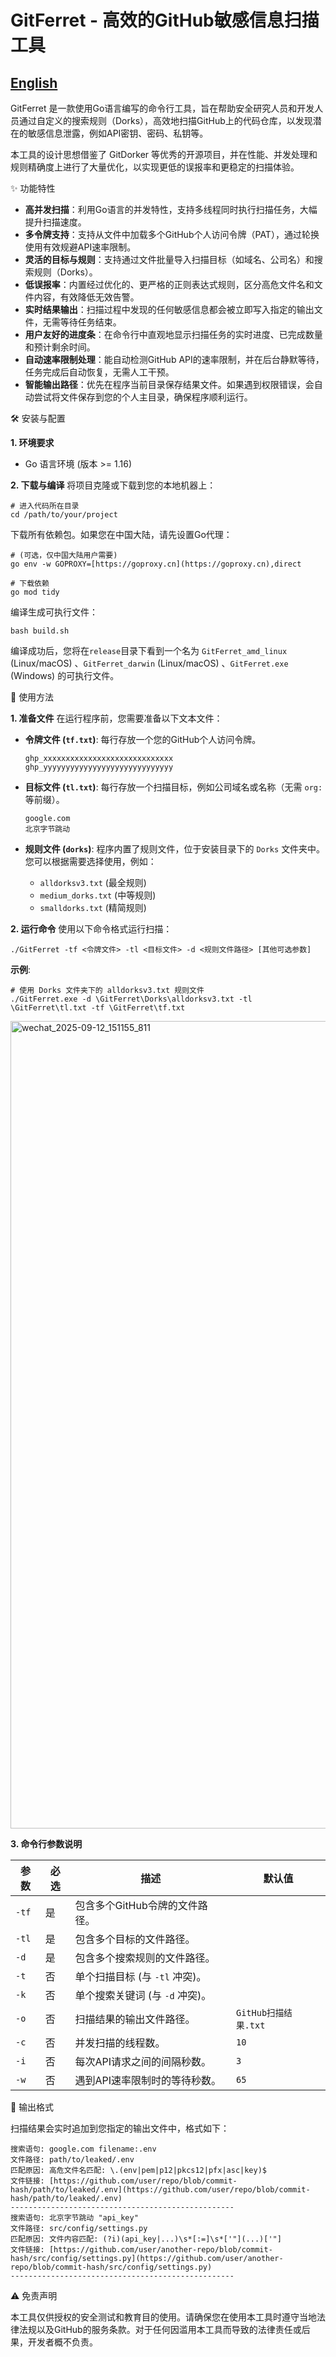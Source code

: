 # GitFerret - 高效的GitHub敏感信息扫描工具

## [English](README_EN.md)

GitFerret 是一款使用Go语言编写的命令行工具，旨在帮助安全研究人员和开发人员通过自定义的搜索规则（Dorks），高效地扫描GitHub上的代码仓库，以发现潜在的敏感信息泄露，例如API密钥、密码、私钥等。

本工具的设计思想借鉴了 GitDorker 等优秀的开源项目，并在性能、并发处理和规则精确度上进行了大量优化，以实现更低的误报率和更稳定的扫描体验。

✨ 功能特性

- **高并发扫描**：利用Go语言的并发特性，支持多线程同时执行扫描任务，大幅提升扫描速度。
- **多令牌支持**：支持从文件中加载多个GitHub个人访问令牌（PAT），通过轮换使用有效规避API速率限制。
- **灵活的目标与规则**：支持通过文件批量导入扫描目标（如域名、公司名）和搜索规则（Dorks）。
- **低误报率**：内置经过优化的、更严格的正则表达式规则，区分高危文件名和文件内容，有效降低无效告警。
- **实时结果输出**：扫描过程中发现的任何敏感信息都会被立即写入指定的输出文件，无需等待任务结束。
- **用户友好的进度条**：在命令行中直观地显示扫描任务的实时进度、已完成数量和预计剩余时间。
- **自动速率限制处理**：能自动检测GitHub API的速率限制，并在后台静默等待，任务完成后自动恢复，无需人工干预。
- **智能输出路径**：优先在程序当前目录保存结果文件。如果遇到权限错误，会自动尝试将文件保存到您的个人主目录，确保程序顺利运行。

🛠️ 安装与配置

**1. 环境要求**

- Go 语言环境 (版本 >= 1.16)

**2. 下载与编译** 将项目克隆或下载到您的本地机器上：

```
# 进入代码所在目录
cd /path/to/your/project
```

下载所有依赖包。如果您在中国大陆，请先设置Go代理：

```
# (可选，仅中国大陆用户需要)
go env -w GOPROXY=[https://goproxy.cn](https://goproxy.cn),direct

# 下载依赖
go mod tidy
```

编译生成可执行文件：

```
bash build.sh 
```

编译成功后，您将在`release`目录下看到一个名为 `GitFerret_amd_linux` (Linux/macOS) 、`GitFerret_darwin` (Linux/macOS) 、`GitFerret.exe` (Windows) 的可执行文件。

🚀 使用方法

**1. 准备文件** 在运行程序前，您需要准备以下文本文件：

- **令牌文件 (`tf.txt`)**: 每行存放一个您的GitHub个人访问令牌。

  ```
  ghp_xxxxxxxxxxxxxxxxxxxxxxxxxxxxx
  ghp_yyyyyyyyyyyyyyyyyyyyyyyyyyyyy
  ```

- **目标文件 (`tl.txt`)**: 每行存放一个扫描目标，例如公司域名或名称（无需 `org:` 等前缀）。

  ```
  google.com
  北京字节跳动
  ```

- **规则文件 (`dorks`)**: 程序内置了规则文件，位于安装目录下的 `Dorks` 文件夹中。您可以根据需要选择使用，例如：

  - `alldorksv3.txt` (最全规则)
  - `medium_dorks.txt` (中等规则)
  - `smalldorks.txt` (精简规则)

**2. 运行命令** 使用以下命令格式运行扫描：

```
./GitFerret -tf <令牌文件> -tl <目标文件> -d <规则文件路径> [其他可选参数]
```

**示例**:

```
# 使用 Dorks 文件夹下的 alldorksv3.txt 规则文件
./GitFerret.exe -d \GitFerret\Dorks\alldorksv3.txt -tl \GitFerret\tl.txt -tf \GitFerret\tf.txt
```

<img width="2529" height="1292" alt="wechat_2025-09-12_151155_811" src="https://github.com/user-attachments/assets/af81dc12-09d1-474f-9d5a-6b2ed6ee0789" />

**3. 命令行参数说明**

| 参数  | 必选 | 描述                            | 默认值               |
| ----- | ---- | ------------------------------- | -------------------- |
| `-tf` | 是   | 包含多个GitHub令牌的文件路径。  |                      |
| `-tl` | 是   | 包含多个目标的文件路径。        |                      |
| `-d`  | 是   | 包含多个搜索规则的文件路径。    |                      |
| `-t`  | 否   | 单个扫描目标 (与 `-tl` 冲突)。  |                      |
| `-k`  | 否   | 单个搜索关键词 (与 `-d` 冲突)。 |                      |
| `-o`  | 否   | 扫描结果的输出文件路径。        | `GitHub扫描结果.txt` |
| `-c`  | 否   | 并发扫描的线程数。              | `10`                 |
| `-i`  | 否   | 每次API请求之间的间隔秒数。     | `3`                  |
| `-w`  | 否   | 遇到API速率限制时的等待秒数。   | `65`                 |

📄 输出格式

扫描结果会实时追加到您指定的输出文件中，格式如下：

```
搜索语句: google.com filename:.env
文件路径: path/to/leaked/.env
匹配原因: 高危文件名匹配: \.(env|pem|p12|pkcs12|pfx|asc|key)$
文件链接: [https://github.com/user/repo/blob/commit-hash/path/to/leaked/.env](https://github.com/user/repo/blob/commit-hash/path/to/leaked/.env)
--------------------------------------------------
搜索语句: 北京字节跳动 "api_key"
文件路径: src/config/settings.py
匹配原因: 文件内容匹配: (?i)(api_key|...)\s*[:=]\s*['"](...)['"]
文件链接: [https://github.com/user/another-repo/blob/commit-hash/src/config/settings.py](https://github.com/user/another-repo/blob/commit-hash/src/config/settings.py)
--------------------------------------------------
```

⚠️ 免责声明

本工具仅供授权的安全测试和教育目的使用。请确保您在使用本工具时遵守当地法律法规以及GitHub的服务条款。对于任何因滥用本工具而导致的法律责任或后果，开发者概不负责。
